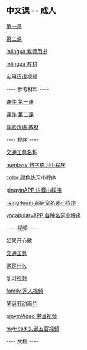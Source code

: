 ## 中文课 -- 成人

[第一课](https://dan3011.github.io/Lesson1.pdf)

[第二课](https://dan3011.github.io/adults/Lesson2&3.pdf)

[Inlingua 教师用书](https://dan3011.github.io/adults/InlinguaTeacher.pdf)

[Inlingua 教材](https://dan3011.github.io/adults/InlinguaStudent.pdf)

[实用汉语视频](https://www.youtube.com/results?search_query=%E5%AE%9E%E7%94%A8%E6%B1%89%E8%AF%AD)



---- 参考材料 ----

[课件 第一课](https://dan3011.github.io/adults/ChineseLesson1.pdf)

[课件 第二课](https://dan3011.github.io/adults/ChineseLesson2.pdf)

[体验汉语 教材](https://dan3011.github.io/adults/Experiencing_Chinese_Book.pdf)


---- 程序 ----


[交通工具名称](http://www.yes-chinese.com/card/view.html?theme=Transportation)

[numbers 数字练习小程序](http://www.4399.com/flash/65052_2.htm)

[color 颜色练习小程序](https://www.petralingua.com/members/zh/lekcija_boje/index.php)

[pingyinAPP 拼音小程序](http://www.4399.com/flash/112950_3.htm)

[livingRoom 起居室名词小程序](http://www.languageguide.org/mandarin/vocabulary/den/)

[vocabularyAPP 各种名词小程序](http://www.languageguide.org/mandarin/vocabulary/)

---- 视频 ----

[如果开心歌](https://www.youtube.com/watch?v=wAGJVPXaHHk)

[交通工具](https://www.youtube.com/watch?v=9UDdhMYlgW4)

[这是什么](https://www.youtube.com/watch?v=_NSQyG66Osg&index=2&list=PLZ27m2K2W5n52BZVKeQcDJVINEYERsgIn)

[复习视频](https://www.youtube.com/watch?v=N0X_nEWU9rI)

[family 家人视频](https://www.youtube.com/watch?v=uc7qd9xPpDY&list=PLviExGKNfEbnMiUEw7SH_TxxSeNFW9iWs&index=4)

[圣诞节动画片](https://www.youtube.com/watch?v=2crEQx6nv60&list=PLZ27m2K2W5n4gti-bGuKB7XGOWsZ1PoNL&index=2)

[pinyinVideo 拼音视频](https://www.youtube.com/watch?v=b6h4p5GbAXw&list=PLr5LXsaS25pNgGZIJEi1LdkCkrjq_o2nB&index=2)

[myHead 头部五官视频](https://www.youtube.com/watch?v=EEU8X1QtkR8)

---- 文档 ----

